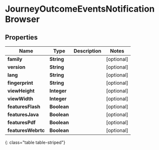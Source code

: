 # JourneyOutcomeEventsNotificationBrowser


## Properties

| Name | Type | Description | Notes |
| ------------ | ------------- | ------------- | ------------- |
| **family** | **String** |  |  [optional] |
| **version** | **String** |  |  [optional] |
| **lang** | **String** |  |  [optional] |
| **fingerprint** | **String** |  |  [optional] |
| **viewHeight** | **Integer** |  |  [optional] |
| **viewWidth** | **Integer** |  |  [optional] |
| **featuresFlash** | **Boolean** |  |  [optional] |
| **featuresJava** | **Boolean** |  |  [optional] |
| **featuresPdf** | **Boolean** |  |  [optional] |
| **featuresWebrtc** | **Boolean** |  |  [optional] |
{: class="table table-striped"}



